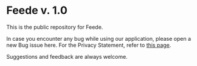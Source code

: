 # Feede v. 1.0

This is the public repository for Feede.

In case you encounter any bug while using our application, please open a new Bug issue here.
For the Privacy Statement, refer to [this page](https://github.com/federicocandiago/feede_public/blob/main/PRIVACY_LEGAL.md).

Suggestions and feedback are always welcome.
